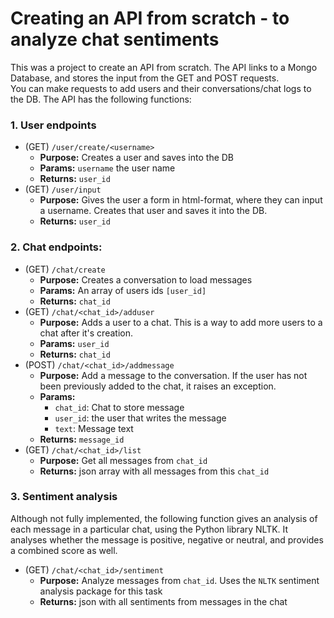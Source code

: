 # Creating an API from scratch - to analyze chat sentiments

This was a project to create an API from scratch. The API links to a Mongo Database, and stores the input from the GET and POST requests.  
You can make requests to add users and their conversations/chat logs to the DB. The API has the following functions:

### 1. User endpoints

- (GET) `/user/create/<username>`
  - **Purpose:** Creates a user and saves into the DB
  - **Params:** `username` the user name
  - **Returns:** `user_id`
- (GET) `/user/input`
  - **Purpose:** Gives the user a form in html-format, where they can input a username. Creates that user and saves it into the DB.
  - **Returns:** `user_id`

### 2. Chat endpoints:

- (GET) `/chat/create`
  - **Purpose:** Creates a conversation to load messages
  - **Params:** An array of users ids `[user_id]`
  - **Returns:** `chat_id`
- (GET) `/chat/<chat_id>/adduser`
  - **Purpose:** Adds a user to a chat. This is a way to add more users to a chat after it's creation.
  - **Params:** `user_id`
  - **Returns:** `chat_id`
- (POST) `/chat/<chat_id>/addmessage`
  - **Purpose:** Add a message to the conversation. If the user has not been previously added to the chat, it raises an exception.
  - **Params:**
    - `chat_id`: Chat to store message
    - `user_id`: the user that writes the message
    - `text`: Message text
  - **Returns:** `message_id`
- (GET) `/chat/<chat_id>/list`
  - **Purpose:** Get all messages from `chat_id`
  - **Returns:** json array with all messages from this `chat_id`

### 3. Sentiment analysis

Although not fully implemented, the following function gives an analysis of each message in a particular chat, using the Python library NLTK. It analyses whether the message is positive, negative or neutral, and provides a combined score as well.

- (GET) `/chat/<chat_id>/sentiment`
  - **Purpose:** Analyze messages from `chat_id`. Uses the `NLTK` sentiment analysis package for this task
  - **Returns:** json with all sentiments from messages in the chat
